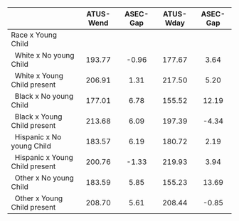 
|                      |    ATUS-Wend |     ASEC-Gap |    ATUS-Wday |     ASEC-Gap |
| -------------------- | :----------: | :----------: | :----------: | :----------: |
| Race x Young Child   |              |              |              |              |
| &nbsp;&nbsp;White x No young Child |       193.77 |        -0.96 |       177.67 |         3.64 |
| &nbsp;&nbsp;White x Young Child present |       206.91 |         1.31 |       217.50 |         5.20 |
| &nbsp;&nbsp;Black x No young Child |       177.01 |         6.78 |       155.52 |        12.19 |
| &nbsp;&nbsp;Black x Young Child present |       213.68 |         6.09 |       197.39 |        -4.34 |
| &nbsp;&nbsp;Hispanic x No young Child |       183.57 |         6.19 |       180.72 |         2.19 |
| &nbsp;&nbsp;Hispanic x Young Child present |       200.76 |        -1.33 |       219.93 |         3.94 |
| &nbsp;&nbsp;Other x No young Child |       183.59 |         5.85 |       155.23 |        13.69 |
| &nbsp;&nbsp;Other x Young Child present |       208.70 |         5.61 |       208.44 |        -0.85 |

